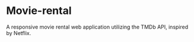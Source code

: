 # Movie-rental
A responsive movie rental web application utilizing the TMDb API, inspired by Netflix.
